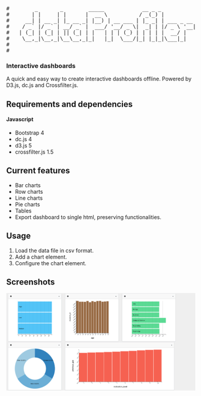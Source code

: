 <pre>
#        _       _        _____            __ _ _           
#       | |     | |      |  __ \          / _(_) |          
#     __| | __ _| |_ __ _| |__) | __ ___ | |_ _| | ___ _ __ 
#    / _` |/ _` | __/ _` |  ___/ '__/ _ \|  _| | |/ _ \ '__|
#   | (_| | (_| | || (_| | |   | | | (_) | | | | |  __/ |   
#    \__,_|\__,_|\__\__,_|_|   |_|  \___/|_| |_|_|\___|_|   
#                                                           
#                                                           
</pre>


### Interactive dashboards

A quick and easy way to create interactive dashboards offline. Powered by D3.js, dc.js and Crossfilter.js.

## Requirements and dependencies

#### Javascript
* Bootstrap 4
* dc.js 4
* d3.js 5
* crossfilter.js 1.5

## Current features

* Bar charts
* Row charts
* Line charts
* Pie charts
* Tables
* Export dashboard to single html, preserving functionalities.

## Usage

1. Load the data file in csv format.
2. Add a chart element.
3. Configure the chart element.

## Screenshots
![dataProfiler](images/screenshot.png)





